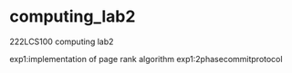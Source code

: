 # computing_lab2
222LCS100 computing lab2 

exp1:implementation of page rank algorithm
exp1:2phasecommitprotocol
